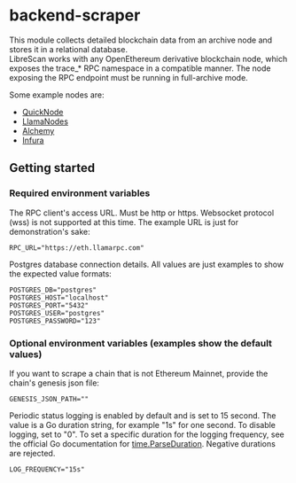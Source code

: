 # backend-scraper

This module collects detailed blockchain data from an archive node and stores it in a relational database.  
LibreScan works with any OpenEthereum derivative blockchain node, which exposes the trace_* RPC namespace in a compatible manner.
The node exposing the RPC endpoint must be running in full-archive mode.

Some example nodes are:

- [QuickNode](https://www.quicknode.com?tap_a=67226-09396e&tap_s=4155448-b52731&utm_source=affiliate&utm_campaign=generic&utm_content=affiliate_landing_page&utm_medium=generic)
- [LlamaNodes](https://llamarpc.com/eth)
- [Alchemy](https://alchemy.com)
- [Infura](https://infura.io)

## Getting started

### Required environment variables

The RPC client's access URL. Must be http or https. Websocket protocol (wss) is not supported at this time. The example URL is just for demonstration's sake:

```
RPC_URL="https://eth.llamarpc.com"
```

Postgres database connection details. All values are just examples to show the expected value formats:

```
POSTGRES_DB="postgres"  
POSTGRES_HOST="localhost"  
POSTGRES_PORT="5432"  
POSTGRES_USER="postgres"  
POSTGRES_PASSWORD="123"
```

### Optional environment variables (examples show the default values)

If you want to scrape a chain that is not Ethereum Mainnet, provide the chain's genesis json file:

```
GENESIS_JSON_PATH=""
```

Periodic status logging is enabled by default and is set to 15 second. The value is a Go duration string, for example "1s" for one second. To disable logging, set to "0". To set a specific duration for the logging frequency, see the official Go documentation for [time.ParseDuration](https://pkg.go.dev/time#ParseDuration). Negative durations are rejected.

```
LOG_FREQUENCY="15s"
```
